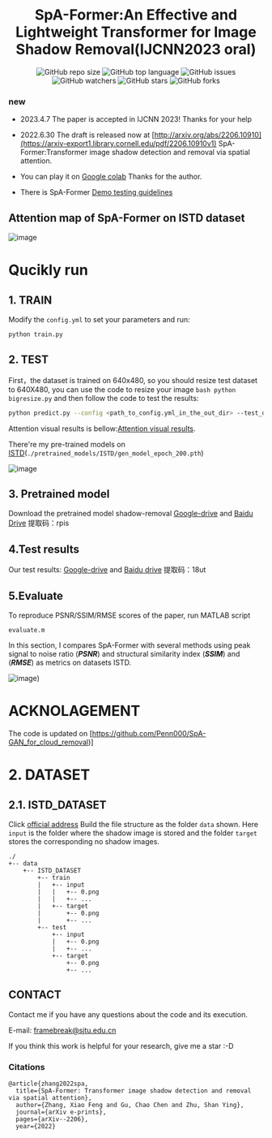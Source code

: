<div align="center">
<h1>SpA-Former:An Effective and Lightweight Transformer for Image Shadow Removal(IJCNN2023 oral) </h1>
</div>

<div align="center">
<img alt="GitHub repo size" src="https://img.shields.io/github/repo-size/zhangbaijin/Spatial-Transformer-shadow-removal?color=green"> <img alt="GitHub top language" src="https://img.shields.io/github/languages/top/zhangbaijin/Spatial-Transformer-shadow-removal">  <img alt="GitHub issues" src="https://img.shields.io/github/issues/zhangbaijin/Spatial-Transformer-shadow-removal"> 
</div>
<div align="center">
<img alt="GitHub watchers" src="https://img.shields.io/github/watchers/zhangbaijin/Spatial-Transformer-shadow-removal?style=social"> <img alt="GitHub stars" src="https://img.shields.io/github/stars/zhangbaijin/Spatial-Transformer-shadow-removal"> <img alt="GitHub forks" src="https://img.shields.io/github/forks/zhangbaijin/Spatial-Transformer-shadow-removal?style=social">
</div>


### new
- 2023.4.7 The paper is accepted in IJCNN 2023! Thanks for your help
- 2022.6.30  The draft is released now at [http://arxiv.org/abs/2206.10910](https://arxiv-export1.library.cornell.edu/pdf/2206.10910v1)
SpA-Former:Transformer image shadow detection and removal via spatial attention.
- You can play it on [Google colab](https://colab.research.google.com/github/kaz12tech/ai_demos/blob/master/SpA_Former_shadow_removal_demo.ipynb) 
Thanks for the author. 

- There is SpA-Former [Demo testing guidelines](https://www.12-technology.com/2022/07/spa-former-python.html)
## Attention map of SpA-Former on ISTD dataset

![image](https://github.com/zhangbaijin/SpA-Former-shadow-removal/blob/main/attention-TWRNN.png)
# Qucikly run
## 1. TRAIN

Modify the `config.yml` to set your parameters and run:

```bash
python train.py
```

## 2. TEST

First，the dataset is trained on 640x480, so you should resize test dataset to 640X480, you can use the code to resize your image 
```bash python bigresize.py```
and then follow the code to test the results:
```bash
python predict.py --config <path_to_config.yml_in_the_out_dir> --test_dir <path_to_a_directory_stored_test_data> --out_dir <path_to_an_output_directory> --pretrained <path_to_a_pretrained_model> --cuda
```
Attention visual results is bellow:[Attention visual results](https://drive.google.com/file/d/188MbZxi3rVB41vAzLX2dssW4sRLYLqyn/view?usp=sharing).

There're my pre-trained models on [ISTD](./pretrained_models/RICE1/)(`./pretrained_models/ISTD/gen_model_epoch_200.pth`) 

![image](https://github.com/zhangbaijin/SpA-Former-shadow-removal/blob/main/imgs/introduction.png)

## 3. Pretrained model

Download the pretrained model shadow-removal  [Google-drive](https://drive.google.com/drive/folders/1pxwwAfwnGKkLj-GAlkVCevbEQM4basgR?usp=sharing)
 and [Baidu Drive](https://pan.baidu.com/s/1slny1G_9WuxBcoyw5eKUVA)  提取码：rpis
## 4.Test results
Our test results:  [Google-drive](https://drive.google.com/file/d/1m-zE9wxiEL8lO8pX5n65cbi0GQaAGSPr/view?usp=sharing)
and [Baidu drive](https://pan.baidu.com/s/1ek9qaowfPg4CkDaZF6KTCQ)  提取码：18ut

## 5.Evaluate 
To reproduce PSNR/SSIM/RMSE scores of the paper, run MATLAB script
```
evaluate.m
```
In this section, I compares SpA-Former with several methods using peak signal to noise ratio (***PSNR***) and structural similarity index (***SSIM***)  and (***RMSE***) as metrics on datasets ISTD.

![image](https://github.com/zhangbaijin/Spatial-Transformer-shadow-removal/blob/main/compare.jpg))

# ACKNOLAGEMENT
The code is updated on [https://github.com/Penn000/SpA-GAN_for_cloud_removal)]

# 2. DATASET

## 2.1. ISTD_DATASET

Click [official address]([here](https://github.com/nhchiu/Shadow-Removal-ISTD)) Build the file structure as the folder `data` shown. Here `input` is the folder where the shadow image is stored and the folder `target` stores the corresponding no shadow images.

```
./
+-- data
    +--	ISTD_DATASET
        +-- train
        |   +-- input
        |   |   +-- 0.png
        |   |   +-- ...
        |   +-- target
        |       +-- 0.png
        |       +-- ...
        +-- test
            +-- input
            |   +-- 0.png
            |   +-- ...
            +-- target
                +-- 0.png
                +-- ...
```


##  CONTACT

Contact me if you have any questions about the code and its execution.

E-mail: framebreak@sjtu.edu.cn

If you think this work is helpful for your research, give me a star :-D

### Citations
```
@article{zhang2022spa,
  title={SpA-Former: Transformer image shadow detection and removal via spatial attention},
  author={Zhang, Xiao Feng and Gu, Chao Chen and Zhu, Shan Ying},
  journal={arXiv e-prints},
  pages={arXiv--2206},
  year={2022}
```



